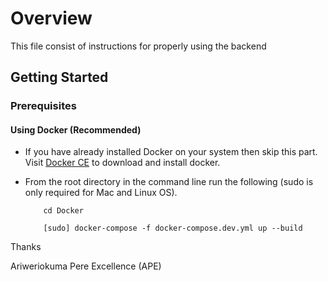 # Overview

This file consist of instructions for properly using the backend

## Getting Started

### Prerequisites


#### Using Docker (Recommended)

* If you have already installed Docker on your system then skip this part. Visit [Docker CE](https://docs.docker.com/install/) to download and install docker.

* From the root directory in the command line run the following (sudo is only required for Mac and Linux OS).
    ``` 
        cd Docker
    ```
    ``` 
        [sudo] docker-compose -f docker-compose.dev.yml up --build
    ```

Thanks

Ariweriokuma Pere Excellence (APE)

